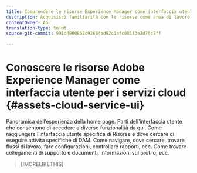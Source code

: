 ```yaml
---
title: Comprendere le risorse Experience Manager come interfaccia utente del servizio Cloud
description: Acquisisci familiarità con le risorse come area di lavoro, interfaccia ed elementi dell’interfaccia utente del servizio Cloud.
contentOwner: AG
translation-type: tm+mt
source-git-commit: 991d4900862c92684ed92c1afc081f3e2d76c7ff

---
```



# Conoscere le risorse Adobe Experience Manager come interfaccia utente per i servizi cloud {#assets-cloud-service-ui}

<!--
TBD: Removing this article for now from TOC.
Need to rewrite this getting started content post-GA.

-->

Panoramica dell’esperienza della home page.
Parti dell’interfaccia utente che consentono di accedere a diverse funzionalità da qui.
Come raggiungere l’interfaccia utente specifica di Risorse e dove cercare di eseguire attività specifiche di DAM.
Come navigare, dove cercare, trovare flussi di lavoro, fare configurazioni, controllare rapporti, ecc.
Come trovare collegamenti di supporto e documenti, informazioni sul profilo, ecc.

>[!MORELIKETHIS]

